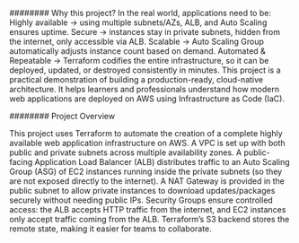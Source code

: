 ########  Why this project? 
In the real world, applications need to be:
Highly available → using multiple subnets/AZs, ALB, and Auto Scaling ensures uptime.
Secure → instances stay in private subnets, hidden from the internet, only accessible via ALB.
Scalable → Auto Scaling Group automatically adjusts instance count based on demand.
Automated & Repeatable → Terraform codifies the entire infrastructure, so it can be deployed, updated, or destroyed consistently in minutes.
This project is a practical demonstration of building a production-ready, cloud-native architecture. It helps learners and professionals understand how modern web applications are deployed on AWS using Infrastructure as Code (IaC).


########  Project Overview

This project uses Terraform to automate the creation of a complete highly available web application infrastructure on AWS.
A VPC is set up with both public and private subnets across multiple availability zones.
A public-facing Application Load Balancer (ALB) distributes traffic to an Auto Scaling Group (ASG) of EC2 instances running inside the private subnets (so they are not exposed directly to the internet).
A NAT Gateway is provided in the public subnet to allow private instances to download updates/packages securely without needing public IPs.
Security Groups ensure controlled access: the ALB accepts HTTP traffic from the internet, and EC2 instances only accept traffic coming from the ALB.
Terraform’s S3 backend stores the remote state, making it easier for teams to collaborate.
